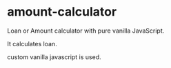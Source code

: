 # amount-calculator
Loan or Amount calculator with pure vanilla JavaScript.

It calculates loan.


custom vanilla javascript is used.
